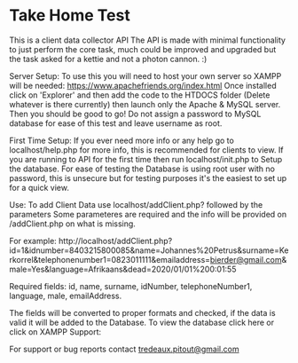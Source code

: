 # Take Home Test
This is a client data collector API
The API is made with minimal functionality to just perform the core task, much could be improved and upgraded but
the task asked for a kettie and not a photon cannon. :)

Server Setup:
To use this you will need to host your own server so XAMPP will be needed:
https://www.apachefriends.org/index.html
Once installed click on 'Explorer' and then add the code to the HTDOCS folder (Delete whatever is there currently) then launch only the Apache & MySQL server. Then you should be good to go! Do not assign a password to MySQL database for ease of this test and leave username as root.

First Time Setup:
If you ever need more info or any help go to localhost/help.php for more info, this is recommended for clients to view.
If you are running to API for the first time then run localhost/init.php
to Setup the database.
For ease of testing the Database is using root user with no password,
this is unsecure but for testing purposes it's the easiest to set up for a quick view.

Use:
To add Client Data use localhost/addClient.php? followed by the parameters
Some parameteres are required and the info will be provided on /addClient.php on what is missing.

For example:
http://localhost/addClient.php?id=1&idnumber=8403215800085&name=Johannes%20Petrus&surname=Kerkorrel&telephonenumber1=0823011111&emailaddress=bierder@gmail.com&male=Yes&language=Afrikaans&dead=2020/01/01%200:01:55

Required fields:
id, name, surname, idNumber, telephoneNumber1, language, male, emailAddress.

The fields will be converted to proper formats and checked, if the data is valid it will be added to the Database.
To view the database click here or click on XAMPP
Support:

For support or bug reports contact tredeaux.pitout@gmail.com

